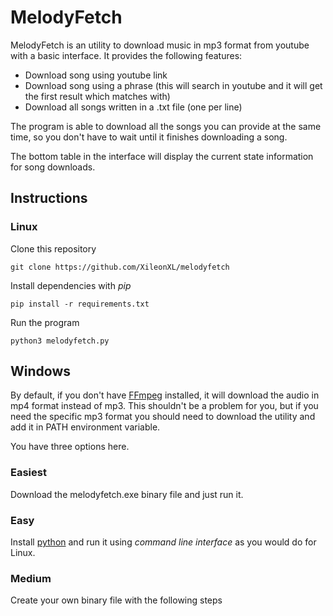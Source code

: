 # MelodyFetch

MelodyFetch is an utility to download music in mp3 format from youtube with a basic interface. It provides the following features:
* Download song using youtube link
* Download song using a phrase (this will search in youtube and it will get the first result which matches with)
* Download all songs written in a .txt file (one per line)

The program is able to download all the songs you can provide at the same time, so you don't have to wait until it finishes downloading a song.

The bottom table in the interface will display the current state information for song downloads.

## Instructions

### Linux

Clone this repository
```
git clone https://github.com/XileonXL/melodyfetch
```

Install dependencies with *pip*
```
pip install -r requirements.txt
```

Run the program
```
python3 melodyfetch.py
```

## Windows

By default, if you don't have [FFmpeg](https://ffmpeg.org/download.html) installed, it will download the audio in mp4 format instead of mp3. This shouldn't be a problem for you,
but if you need the specific mp3 format you should need to download the utility and add it in PATH environment variable.

You have three options here.

### Easiest

Download the melodyfetch.exe binary file and just run it.

### Easy

Install [python](https://www.python.org/downloads/windows/) and run it using *command line interface* as you would do for Linux.

### Medium

Create your own binary file with the following steps
